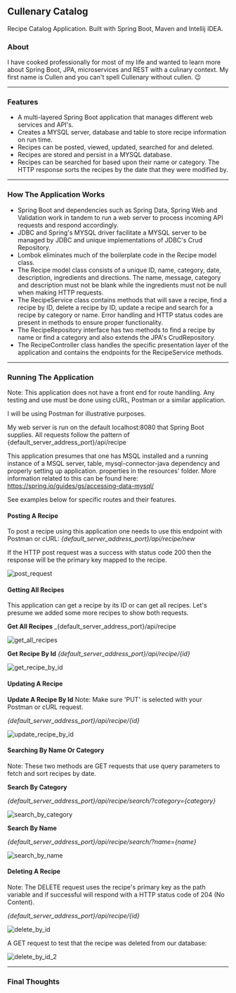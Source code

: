 ## Cullenary Catalog ##
Recipe Catalog Application. Built with Spring Boot, Maven and Intellij IDEA.

### About
I have cooked professionally for most of my life and wanted to learn more about Spring Boot, JPA, microservices and REST with a culinary context.
My first name is Cullen and you can't spell Cullenary without cullen. :wink:

-------------

### Features ###

* A multi-layered Spring Boot application that manages different web services and API's.
* Creates a MYSQL server, database and table to store recipe information on run time.
* Recipes can be posted, viewed, updated, searched for and deleted.
* Recipes are stored and persist in a MYSQL database.
* Recipes can be searched for based upon their name or category. The HTTP response sorts the recipes by the date that they were modified by.

-------------

### How The Application Works ###

* Spring Boot and dependencies such as Spring Data, Spring Web and Validation work in tandem to run a web server to process incoming API requests and respond accordingly.
* JDBC and Spring's MYSQL driver facilitate a MYSQL server to be managed by JDBC and unique implementations of JDBC's Crud Repository.
* Lombok eliminates much of the boilerplate code in the Recipe model class.
* The Recipe model class consists of a unique ID, name, category, date, description, ingredients and directions. The name, message, category and description must not be blank 
  while the ingredients must not be null when making HTTP requests.
* The RecipeService class contains methods that will save a recipe, find a recipe by ID, delete a recipe by ID, update a recipe and search for a recipe by category or name. Error 
  handling 
  and HTTP 
  status codes are present in methods to ensure proper functionality.
* The RecipeRepository interface has two methods to find a recipe by name or find a category and also extends the JPA's CrudRepository.
* The RecipeController class handles the specific presentation layer of the application and contains the endpoints for the RecipeService methods.

-------------
### Running The Application

Note: This application does not have a front end for route handling. Any testing and use must be done using cURL, Postman or a similar application. 

I will be using Postman for illustrative purposes. 

My web server is run on the default localhost:8080 that Spring Boot supplies. All requests follow the pattern of {default_server_address_port}/api/recipe 

This application presumes that one has MSQL installed and a running instance of a MSQL server, table, mysql-connector-java dependency and properly setting up application.
properties in the resources' folder. 
More information related to this can be found here: https://spring.io/guides/gs/accessing-data-mysql/

  

See examples below for specific routes and their features.

#### Posting A Recipe

To post a recipe using this application one needs to use this endpoint with Postman or cURL: _{default_server_address_port}/api/recipe/new_

If the HTTP post request was a success with status code 200 then the response will be the primary key mapped to the recipe.

![post_request](https://github.com/csmithswim/cullenarycatalog/blob/main/images/post.png)

#### Getting All Recipes

This application can get a recipe by its ID or can get all recipes. Let's presume we added some more recipes to show both requests.

**Get All Recipes**
_{default_server_address_port}/api/recipe

![get_all_recipes](https://github.com/csmithswim/cullenarycatalog/blob/main/images/get.png)


**Get Recipe By Id**
_{default_server_address_port}/api/recipe/{id}_

![get_recipe_by_id](https://github.com/csmithswim/cullenarycatalog/blob/main/images/find%20by%20ID.png)

#### Updating A Recipe

**Update A Recipe By Id**
Note: Make sure 'PUT' is selected with your Postman or cURL request.

_{default_server_address_port}/api/recipe/{id}_

![update_recipe_by_id](https://github.com/csmithswim/cullenarycatalog/blob/main/images/put%201.png)

#### Searching By Name Or Category

Note: These two methods are GET requests that use query parameters to fetch and sort recipes by date.

**Search By Category**

_{default_server_address_port}/api/recipe/search/?category={category}_

![search_by_category](https://github.com/csmithswim/cullenarycatalog/blob/main/images/search%20by%20category.png)

**Search By Name**

_{default_server_address_port}/api/recipe/search/?name={name}_

![search_by_name](https://github.com/csmithswim/cullenarycatalog/blob/main/images/search%20by%20name.png)

#### Deleting A Recipe
Note: The DELETE request uses the recipe's primary key as the path variable and if successful will respond with a HTTP status code of 204 (No Content).

_{default_server_address_port}/api/recipe/{id}_

![delete_by_id](https://github.com/csmithswim/cullenarycatalog/blob/main/images/delete%20by%20ID.png)

A GET request to test that the recipe was deleted from our database: 

![delete_by_id_2](https://github.com/csmithswim/cullenarycatalog/blob/main/images/delete%20by%20ID%202.png)

-------------

### Final Thoughts

